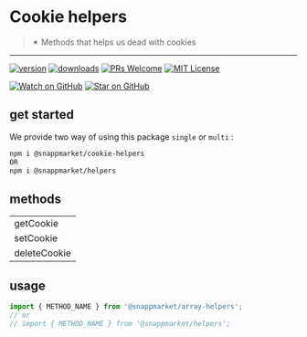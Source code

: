 # Cookie helpers
> ✴ Methods that helps us dead with cookies  
----

[![version](https://img.shields.io/npm/v/@snappmarket/cookie-helpers.svg?style=flat-square)](https://www.npmjs.com/package/@snappmarket/cookie-helpers)
[![downloads](https://img.shields.io/npm/dm/@snappmarket/cookie-helpers.svg?style=flat-square)](http://www.npmtrends.com/@snappmarket/cookie-helpers)
[![PRs Welcome](https://img.shields.io/badge/PRs-welcome-brightgreen.svg?style=flat-square)](http://makeapullrequest.com)
[![MIT License](https://img.shields.io/npm/l/@snappmarket/cookie-helpers.svg?style=flat-square)](https://github.com/snappmarket/frontend-toolbox/tree/master/packages/useDidUpdateEffect/blob/master/LICENSE.md)

[![Watch on GitHub](https://img.shields.io/github/watchers/snappmarket/frontend-toolbox.svg?style=social)](https://github.com/snappmarket/frontend-toolbox/watchers)
[![Star on GitHub](https://img.shields.io/github/stars/snappmarket/frontend-toolbox.svg?style=social)](https://github.com/snappmarket/frontend-toolbox/stargazers)

## get started 
We provide two way of using this package `single` or `multi` :
```bash
npm i @snappmarket/cookie-helpers
OR
npm i @snappmarket/helpers
```

## methods
|        |
| ------ |
| getCookie                                                 |  
| setCookie                                                 |  
| deleteCookie                                              |  

## usage 
```javascript
import { METHOD_NAME } from '@snappmarket/array-helpers';
// or 
// import { METHOD_NAME } from '@snappmarket/helpers';
```
